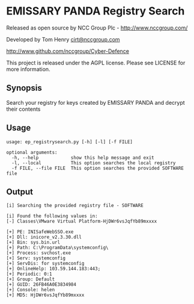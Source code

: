 # EMISSARY PANDA Registry Search

Released as open source by NCC Group Plc - http://www.nccgroup.com/

Developed by Tom Henry <cirt@nccgroup.com>

http://www.github.com/nccgroup/Cyber-Defence

This project is released under the AGPL license.  Please see LICENSE for more information.

## Synopsis

Search your registry for keys created by EMISSARY PANDA and decrypt their contents

## Usage
```
usage: ep_registrysearch.py [-h] [-l] [-f FILE]

optional arguments:
  -h, --help            show this help message and exit
  -l, --local           This option searches the local registry
  -f FILE, --file FILE  This option searches the provided SOFTWARE file
```

## Output
```
[i] Searching the provided registry file - SOFTWARE

[i] Found the following values in:
[-] Classes\VMware Virtual Platform-HjDWr6vsJqfYb89mxxxx

[+] PE: INISafeWebSSO.exe
[+] Dll: inicore_v2.3.30.dll
[+] Bin: sys.bin.url
[+] Path: C:\ProgramData\systemconfig\
[+] Process: svchost.exe
[+] Serv: systemconfig
[+] ServDis: for systemconfig
[+] OnlineHelp: 103.59.144.183:443;
[+] Periodic: 0:1
[+] Group: Default
[+] GUID: 26FB46A0E3834984
[+] Console: helen
[+] MD5: HjDWr6vsJqfYb89mxxxx
```
